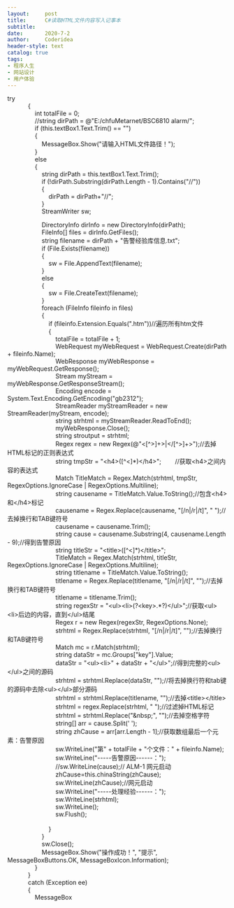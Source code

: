 ```yaml
---
layout:     post
title:      C#读取HTML文件内容写入记事本
subtitle:   
date:       2020-7-2
author:     Coderidea
header-style: text
catalog: true
tags:
- 程序人生
- 网站设计
- 用户体验
--- 
```

<p>try<br />&nbsp;&nbsp;&nbsp;&nbsp;&nbsp;&nbsp;&nbsp;&nbsp;&nbsp;&nbsp;&nbsp; {<br />&nbsp;&nbsp;&nbsp;&nbsp;&nbsp;&nbsp;&nbsp;&nbsp;&nbsp;&nbsp;&nbsp;&nbsp;&nbsp;&nbsp;&nbsp; int totalFile = 0;<br />&nbsp;&nbsp;&nbsp;&nbsp;&nbsp;&nbsp;&nbsp;&nbsp;&nbsp;&nbsp;&nbsp;&nbsp;&nbsp;&nbsp;&nbsp; //string dirPath = @"E:/chfuMetarnet/BSC6810 alarm/";<br />&nbsp;&nbsp;&nbsp;&nbsp;&nbsp;&nbsp;&nbsp;&nbsp;&nbsp;&nbsp;&nbsp;&nbsp;&nbsp;&nbsp;&nbsp; if (this.textBox1.Text.Trim() == "")<br />&nbsp;&nbsp;&nbsp;&nbsp;&nbsp;&nbsp;&nbsp;&nbsp;&nbsp;&nbsp;&nbsp;&nbsp;&nbsp;&nbsp;&nbsp; {<br />&nbsp;&nbsp;&nbsp;&nbsp;&nbsp;&nbsp;&nbsp;&nbsp;&nbsp;&nbsp;&nbsp;&nbsp;&nbsp;&nbsp;&nbsp;&nbsp;&nbsp;&nbsp;&nbsp; MessageBox.Show("请输入HTML文件路径！");<br />&nbsp;&nbsp;&nbsp;&nbsp;&nbsp;&nbsp;&nbsp;&nbsp;&nbsp;&nbsp;&nbsp;&nbsp;&nbsp;&nbsp;&nbsp; }<br />&nbsp;&nbsp;&nbsp;&nbsp;&nbsp;&nbsp;&nbsp;&nbsp;&nbsp;&nbsp;&nbsp;&nbsp;&nbsp;&nbsp;&nbsp; else<br />&nbsp;&nbsp;&nbsp;&nbsp;&nbsp;&nbsp;&nbsp;&nbsp;&nbsp;&nbsp;&nbsp;&nbsp;&nbsp;&nbsp;&nbsp; {<br />&nbsp;&nbsp;&nbsp;&nbsp;&nbsp;&nbsp;&nbsp;&nbsp;&nbsp;&nbsp;&nbsp;&nbsp;&nbsp;&nbsp;&nbsp;&nbsp;&nbsp;&nbsp;&nbsp; string dirPath = this.textBox1.Text.Trim();<br />&nbsp;&nbsp;&nbsp;&nbsp;&nbsp;&nbsp;&nbsp;&nbsp;&nbsp;&nbsp;&nbsp;&nbsp;&nbsp;&nbsp;&nbsp;&nbsp;&nbsp;&nbsp;&nbsp; if (!dirPath.Substring(dirPath.Length - 1).Contains("//"))<br />&nbsp;&nbsp;&nbsp;&nbsp;&nbsp;&nbsp;&nbsp;&nbsp;&nbsp;&nbsp;&nbsp;&nbsp;&nbsp;&nbsp;&nbsp;&nbsp;&nbsp;&nbsp;&nbsp; {<br />&nbsp;&nbsp;&nbsp;&nbsp;&nbsp;&nbsp;&nbsp;&nbsp;&nbsp;&nbsp;&nbsp;&nbsp;&nbsp;&nbsp;&nbsp;&nbsp;&nbsp;&nbsp;&nbsp;&nbsp;&nbsp;&nbsp;&nbsp; dirPath = dirPath+"//";<br />&nbsp;&nbsp;&nbsp;&nbsp;&nbsp;&nbsp;&nbsp;&nbsp;&nbsp;&nbsp;&nbsp;&nbsp;&nbsp;&nbsp;&nbsp;&nbsp;&nbsp;&nbsp;&nbsp; }<br />&nbsp;&nbsp;&nbsp;&nbsp;&nbsp;&nbsp;&nbsp;&nbsp;&nbsp;&nbsp;&nbsp;&nbsp;&nbsp;&nbsp;&nbsp;&nbsp;&nbsp;&nbsp;&nbsp; StreamWriter sw; </p>
<div>&nbsp;&nbsp;&nbsp;&nbsp;&nbsp;&nbsp;&nbsp;&nbsp;&nbsp;&nbsp;&nbsp;&nbsp;&nbsp;&nbsp;&nbsp;&nbsp;&nbsp;&nbsp;&nbsp; DirectoryInfo dirInfo = new DirectoryInfo(dirPath);<br />&nbsp;&nbsp;&nbsp;&nbsp;&nbsp;&nbsp;&nbsp;&nbsp;&nbsp;&nbsp;&nbsp;&nbsp;&nbsp;&nbsp;&nbsp;&nbsp;&nbsp;&nbsp;&nbsp; FileInfo[] files = dirInfo.GetFiles();<br />&nbsp;&nbsp;&nbsp;&nbsp;&nbsp;&nbsp;&nbsp;&nbsp;&nbsp;&nbsp;&nbsp;&nbsp;&nbsp;&nbsp;&nbsp;&nbsp;&nbsp;&nbsp;&nbsp; string filename = dirPath + "告警经验库信息.txt";</div>
<div>&nbsp;&nbsp;&nbsp;&nbsp;&nbsp;&nbsp;&nbsp;&nbsp;&nbsp;&nbsp;&nbsp;&nbsp;&nbsp;&nbsp;&nbsp;&nbsp;&nbsp;&nbsp;&nbsp; if (File.Exists(filename))<br />&nbsp;&nbsp;&nbsp;&nbsp;&nbsp;&nbsp;&nbsp;&nbsp;&nbsp;&nbsp;&nbsp;&nbsp;&nbsp;&nbsp;&nbsp;&nbsp;&nbsp;&nbsp;&nbsp; {<br />&nbsp;&nbsp;&nbsp;&nbsp;&nbsp;&nbsp;&nbsp;&nbsp;&nbsp;&nbsp;&nbsp;&nbsp;&nbsp;&nbsp;&nbsp;&nbsp;&nbsp;&nbsp;&nbsp;&nbsp;&nbsp;&nbsp;&nbsp; sw = File.AppendText(filename);<br />&nbsp;&nbsp;&nbsp;&nbsp;&nbsp;&nbsp;&nbsp;&nbsp;&nbsp;&nbsp;&nbsp;&nbsp;&nbsp;&nbsp;&nbsp;&nbsp;&nbsp;&nbsp;&nbsp; }<br />&nbsp;&nbsp;&nbsp;&nbsp;&nbsp;&nbsp;&nbsp;&nbsp;&nbsp;&nbsp;&nbsp;&nbsp;&nbsp;&nbsp;&nbsp;&nbsp;&nbsp;&nbsp;&nbsp; else<br />&nbsp;&nbsp;&nbsp;&nbsp;&nbsp;&nbsp;&nbsp;&nbsp;&nbsp;&nbsp;&nbsp;&nbsp;&nbsp;&nbsp;&nbsp;&nbsp;&nbsp;&nbsp;&nbsp; {<br />&nbsp;&nbsp;&nbsp;&nbsp;&nbsp;&nbsp;&nbsp;&nbsp;&nbsp;&nbsp;&nbsp;&nbsp;&nbsp;&nbsp;&nbsp;&nbsp;&nbsp;&nbsp;&nbsp;&nbsp;&nbsp;&nbsp;&nbsp; sw = File.CreateText(filename);<br />&nbsp;&nbsp;&nbsp;&nbsp;&nbsp;&nbsp;&nbsp;&nbsp;&nbsp;&nbsp;&nbsp;&nbsp;&nbsp;&nbsp;&nbsp;&nbsp;&nbsp;&nbsp;&nbsp; }</div>
<div>&nbsp;&nbsp;&nbsp;&nbsp;&nbsp;&nbsp;&nbsp;&nbsp;&nbsp;&nbsp;&nbsp;&nbsp;&nbsp;&nbsp;&nbsp;&nbsp;&nbsp;&nbsp;&nbsp; foreach (FileInfo fileinfo in files)<br />&nbsp;&nbsp;&nbsp;&nbsp;&nbsp;&nbsp;&nbsp;&nbsp;&nbsp;&nbsp;&nbsp;&nbsp;&nbsp;&nbsp;&nbsp;&nbsp;&nbsp;&nbsp;&nbsp; {<br />&nbsp;&nbsp;&nbsp;&nbsp;&nbsp;&nbsp;&nbsp;&nbsp;&nbsp;&nbsp;&nbsp;&nbsp;&nbsp;&nbsp;&nbsp;&nbsp;&nbsp;&nbsp;&nbsp;&nbsp;&nbsp;&nbsp;&nbsp; if (fileinfo.Extension.Equals(".htm"))//遍历所有htm文件<br />&nbsp;&nbsp;&nbsp;&nbsp;&nbsp;&nbsp;&nbsp;&nbsp;&nbsp;&nbsp;&nbsp;&nbsp;&nbsp;&nbsp;&nbsp;&nbsp;&nbsp;&nbsp;&nbsp;&nbsp;&nbsp;&nbsp;&nbsp; {<br />&nbsp;&nbsp;&nbsp;&nbsp;&nbsp;&nbsp;&nbsp;&nbsp;&nbsp;&nbsp;&nbsp;&nbsp;&nbsp;&nbsp;&nbsp;&nbsp;&nbsp;&nbsp;&nbsp;&nbsp;&nbsp;&nbsp;&nbsp;&nbsp;&nbsp;&nbsp;&nbsp; totalFile = totalFile + 1;</div>
<div>&nbsp;&nbsp;&nbsp;&nbsp;&nbsp;&nbsp;&nbsp;&nbsp;&nbsp;&nbsp;&nbsp;&nbsp;&nbsp;&nbsp;&nbsp;&nbsp;&nbsp;&nbsp;&nbsp;&nbsp;&nbsp;&nbsp;&nbsp;&nbsp;&nbsp;&nbsp;&nbsp; WebRequest myWebRequest = WebRequest.Create(dirPath + fileinfo.Name);<br />&nbsp;&nbsp;&nbsp;&nbsp;&nbsp;&nbsp;&nbsp;&nbsp;&nbsp;&nbsp;&nbsp;&nbsp;&nbsp;&nbsp;&nbsp;&nbsp;&nbsp;&nbsp;&nbsp;&nbsp;&nbsp;&nbsp;&nbsp;&nbsp;&nbsp;&nbsp;&nbsp; WebResponse myWebResponse = myWebRequest.GetResponse();<br />&nbsp;&nbsp;&nbsp;&nbsp;&nbsp;&nbsp;&nbsp;&nbsp;&nbsp;&nbsp;&nbsp;&nbsp;&nbsp;&nbsp;&nbsp;&nbsp;&nbsp;&nbsp;&nbsp;&nbsp;&nbsp;&nbsp;&nbsp;&nbsp;&nbsp;&nbsp;&nbsp; Stream myStream = myWebResponse.GetResponseStream();<br />&nbsp;&nbsp;&nbsp;&nbsp;&nbsp;&nbsp;&nbsp;&nbsp;&nbsp;&nbsp;&nbsp;&nbsp;&nbsp;&nbsp;&nbsp;&nbsp;&nbsp;&nbsp;&nbsp;&nbsp;&nbsp;&nbsp;&nbsp;&nbsp;&nbsp;&nbsp;&nbsp; Encoding encode = System.Text.Encoding.GetEncoding("gb2312");<br />&nbsp;&nbsp;&nbsp;&nbsp;&nbsp;&nbsp;&nbsp;&nbsp;&nbsp;&nbsp;&nbsp;&nbsp;&nbsp;&nbsp;&nbsp;&nbsp;&nbsp;&nbsp;&nbsp;&nbsp;&nbsp;&nbsp;&nbsp;&nbsp;&nbsp;&nbsp;&nbsp; StreamReader myStreamReader = new StreamReader(myStream, encode);</div>
<div>&nbsp;&nbsp;&nbsp;&nbsp;&nbsp;&nbsp;&nbsp;&nbsp;&nbsp;&nbsp;&nbsp;&nbsp;&nbsp;&nbsp;&nbsp;&nbsp;&nbsp;&nbsp;&nbsp;&nbsp;&nbsp;&nbsp;&nbsp;&nbsp;&nbsp;&nbsp;&nbsp; string strhtml = myStreamReader.ReadToEnd();<br />&nbsp;&nbsp;&nbsp;&nbsp;&nbsp;&nbsp;&nbsp;&nbsp;&nbsp;&nbsp;&nbsp;&nbsp;&nbsp;&nbsp;&nbsp;&nbsp;&nbsp;&nbsp;&nbsp;&nbsp;&nbsp;&nbsp;&nbsp;&nbsp;&nbsp;&nbsp;&nbsp; myWebResponse.Close();<br />&nbsp;&nbsp;&nbsp;&nbsp;&nbsp;&nbsp;&nbsp;&nbsp;&nbsp;&nbsp;&nbsp;&nbsp;&nbsp;&nbsp;&nbsp;&nbsp;&nbsp;&nbsp;&nbsp;&nbsp;&nbsp;&nbsp;&nbsp;&nbsp;&nbsp;&nbsp;&nbsp; string stroutput = strhtml;<br />&nbsp;&nbsp;&nbsp;&nbsp;&nbsp;&nbsp;&nbsp;&nbsp;&nbsp;&nbsp;&nbsp;&nbsp;&nbsp;&nbsp;&nbsp;&nbsp;&nbsp;&nbsp;&nbsp;&nbsp;&nbsp;&nbsp;&nbsp;&nbsp;&nbsp;&nbsp;&nbsp; Regex regex = new Regex(@"&lt;[^&gt;]+&gt;|&lt;/[^&gt;]+&gt;");//去掉HTML标记的正则表达式</div>
<div>&nbsp;&nbsp;&nbsp;&nbsp;&nbsp;&nbsp;&nbsp;&nbsp;&nbsp;&nbsp;&nbsp;&nbsp;&nbsp;&nbsp;&nbsp;&nbsp;&nbsp;&nbsp;&nbsp;&nbsp;&nbsp;&nbsp;&nbsp;&nbsp;&nbsp;&nbsp;&nbsp; string tmpStr = "&lt;h4&gt;([^&lt;]*)&lt;/h4&gt;";&nbsp;&nbsp;&nbsp;&nbsp;&nbsp;&nbsp;&nbsp; //获取&lt;h4&gt;之间内容的表达式<br />&nbsp;&nbsp;&nbsp;&nbsp;&nbsp;&nbsp;&nbsp;&nbsp;&nbsp;&nbsp;&nbsp;&nbsp;&nbsp;&nbsp;&nbsp;&nbsp;&nbsp;&nbsp;&nbsp;&nbsp;&nbsp;&nbsp;&nbsp;&nbsp;&nbsp;&nbsp;&nbsp; Match TitleMatch = Regex.Match(strhtml, tmpStr, RegexOptions.IgnoreCase | RegexOptions.Multiline);<br />&nbsp;&nbsp;&nbsp;&nbsp;&nbsp;&nbsp;&nbsp;&nbsp;&nbsp;&nbsp;&nbsp;&nbsp;&nbsp;&nbsp;&nbsp;&nbsp;&nbsp;&nbsp;&nbsp;&nbsp;&nbsp;&nbsp;&nbsp;&nbsp;&nbsp;&nbsp;&nbsp; string causename = TitleMatch.Value.ToString();//包含&lt;h4&gt;和&lt;/h4&gt;标记<br />&nbsp;&nbsp;&nbsp;&nbsp;&nbsp;&nbsp;&nbsp;&nbsp;&nbsp;&nbsp;&nbsp;&nbsp;&nbsp;&nbsp;&nbsp;&nbsp;&nbsp;&nbsp;&nbsp;&nbsp;&nbsp;&nbsp;&nbsp;&nbsp;&nbsp;&nbsp;&nbsp; causename = Regex.Replace(causename, "[/n|/r|/t]", " ");//去掉换行和TAB键符号<br />&nbsp;&nbsp;&nbsp;&nbsp;&nbsp;&nbsp;&nbsp;&nbsp;&nbsp;&nbsp;&nbsp;&nbsp;&nbsp;&nbsp;&nbsp;&nbsp;&nbsp;&nbsp;&nbsp;&nbsp;&nbsp;&nbsp;&nbsp;&nbsp;&nbsp;&nbsp;&nbsp; causename = causename.Trim();<br />&nbsp;&nbsp;&nbsp;&nbsp;&nbsp;&nbsp;&nbsp;&nbsp;&nbsp;&nbsp;&nbsp;&nbsp;&nbsp;&nbsp;&nbsp;&nbsp;&nbsp;&nbsp;&nbsp;&nbsp;&nbsp;&nbsp;&nbsp;&nbsp;&nbsp;&nbsp;&nbsp; string cause = causename.Substring(4, causename.Length - 9);//得到告警原因</div>
<div>&nbsp;&nbsp;&nbsp;&nbsp;&nbsp;&nbsp;&nbsp;&nbsp;&nbsp;&nbsp;&nbsp;&nbsp;&nbsp;&nbsp;&nbsp;&nbsp;&nbsp;&nbsp;&nbsp;&nbsp;&nbsp;&nbsp;&nbsp;&nbsp;&nbsp;&nbsp;&nbsp; string titleStr = "&lt;title&gt;([^&lt;]*)&lt;/title&gt;";<br />&nbsp;&nbsp;&nbsp;&nbsp;&nbsp;&nbsp;&nbsp;&nbsp;&nbsp;&nbsp;&nbsp;&nbsp;&nbsp;&nbsp;&nbsp;&nbsp;&nbsp;&nbsp;&nbsp;&nbsp;&nbsp;&nbsp;&nbsp;&nbsp;&nbsp;&nbsp;&nbsp; TitleMatch = Regex.Match(strhtml, titleStr, RegexOptions.IgnoreCase | RegexOptions.Multiline);<br />&nbsp;&nbsp;&nbsp;&nbsp;&nbsp;&nbsp;&nbsp;&nbsp;&nbsp;&nbsp;&nbsp;&nbsp;&nbsp;&nbsp;&nbsp;&nbsp;&nbsp;&nbsp;&nbsp;&nbsp;&nbsp;&nbsp;&nbsp;&nbsp;&nbsp;&nbsp;&nbsp; string titlename = TitleMatch.Value.ToString();<br />&nbsp;&nbsp;&nbsp;&nbsp;&nbsp;&nbsp;&nbsp;&nbsp;&nbsp;&nbsp;&nbsp;&nbsp;&nbsp;&nbsp;&nbsp;&nbsp;&nbsp;&nbsp;&nbsp;&nbsp;&nbsp;&nbsp;&nbsp;&nbsp;&nbsp;&nbsp;&nbsp; titlename = Regex.Replace(titlename, "[/n|/r|/t]", "");//去掉换行和TAB键符号<br />&nbsp;&nbsp;&nbsp;&nbsp;&nbsp;&nbsp;&nbsp;&nbsp;&nbsp;&nbsp;&nbsp;&nbsp;&nbsp;&nbsp;&nbsp;&nbsp;&nbsp;&nbsp;&nbsp;&nbsp;&nbsp;&nbsp;&nbsp;&nbsp;&nbsp;&nbsp;&nbsp; titlename = titlename.Trim();</div>
<div>&nbsp;&nbsp;&nbsp;&nbsp;&nbsp;&nbsp;&nbsp;&nbsp;&nbsp;&nbsp;&nbsp;&nbsp;&nbsp;&nbsp;&nbsp;&nbsp;&nbsp;&nbsp;&nbsp;&nbsp;&nbsp;&nbsp;&nbsp;&nbsp;&nbsp;&nbsp;&nbsp; string regexStr = "&lt;ul&gt;&lt;li&gt;(?&lt;key&gt;.*?)&lt;/ul&gt;";//获取&lt;ul&gt;&lt;li&gt;后边的内容，直到&lt;/ul&gt;结尾<br />&nbsp;&nbsp;&nbsp;&nbsp;&nbsp;&nbsp;&nbsp;&nbsp;&nbsp;&nbsp;&nbsp;&nbsp;&nbsp;&nbsp;&nbsp;&nbsp;&nbsp;&nbsp;&nbsp;&nbsp;&nbsp;&nbsp;&nbsp;&nbsp;&nbsp;&nbsp;&nbsp; Regex r = new Regex(regexStr, RegexOptions.None);<br />&nbsp;&nbsp;&nbsp;&nbsp;&nbsp;&nbsp;&nbsp;&nbsp;&nbsp;&nbsp;&nbsp;&nbsp;&nbsp;&nbsp;&nbsp;&nbsp;&nbsp;&nbsp;&nbsp;&nbsp;&nbsp;&nbsp;&nbsp;&nbsp;&nbsp;&nbsp;&nbsp; strhtml = Regex.Replace(strhtml, "[/n|/r|/t]", "");//去掉换行和TAB键符号<br />&nbsp;&nbsp;&nbsp;&nbsp;&nbsp;&nbsp;&nbsp;&nbsp;&nbsp;&nbsp;&nbsp;&nbsp;&nbsp;&nbsp;&nbsp;&nbsp;&nbsp;&nbsp;&nbsp;&nbsp;&nbsp;&nbsp;&nbsp;&nbsp;&nbsp;&nbsp;&nbsp; Match mc = r.Match(strhtml);<br />&nbsp;&nbsp;&nbsp;&nbsp;&nbsp;&nbsp;&nbsp;&nbsp;&nbsp;&nbsp;&nbsp;&nbsp;&nbsp;&nbsp;&nbsp;&nbsp;&nbsp;&nbsp;&nbsp;&nbsp;&nbsp;&nbsp;&nbsp;&nbsp;&nbsp;&nbsp;&nbsp; string dataStr = mc.Groups["key"].Value;<br />&nbsp;&nbsp;&nbsp;&nbsp;&nbsp;&nbsp;&nbsp;&nbsp;&nbsp;&nbsp;&nbsp;&nbsp;&nbsp;&nbsp;&nbsp;&nbsp;&nbsp;&nbsp;&nbsp;&nbsp;&nbsp;&nbsp;&nbsp;&nbsp;&nbsp;&nbsp;&nbsp; dataStr = "&lt;ul&gt;&lt;li&gt;" + dataStr + "&lt;/ul&gt;";//得到完整的&lt;ul&gt;&lt;/ul&gt;之间的源码</div>
<div>&nbsp;&nbsp;&nbsp;&nbsp;&nbsp;&nbsp;&nbsp;&nbsp;&nbsp;&nbsp;&nbsp;&nbsp;&nbsp;&nbsp;&nbsp;&nbsp;&nbsp;&nbsp;&nbsp;&nbsp;&nbsp;&nbsp;&nbsp;&nbsp;&nbsp;&nbsp;&nbsp; strhtml = strhtml.Replace(dataStr, "");//将去掉换行符和tab键的源码中去除&lt;ul&gt;&lt;/ul&gt;部分源码<br />&nbsp;&nbsp;&nbsp;&nbsp;&nbsp;&nbsp;&nbsp;&nbsp;&nbsp;&nbsp;&nbsp;&nbsp;&nbsp;&nbsp;&nbsp;&nbsp;&nbsp;&nbsp;&nbsp;&nbsp;&nbsp;&nbsp;&nbsp;&nbsp;&nbsp;&nbsp;&nbsp; strhtml = strhtml.Replace(titlename, "");//去掉&lt;title&gt;&lt;/title&gt;<br />&nbsp;&nbsp;&nbsp;&nbsp;&nbsp;&nbsp;&nbsp;&nbsp;&nbsp;&nbsp;&nbsp;&nbsp;&nbsp;&nbsp;&nbsp;&nbsp;&nbsp;&nbsp;&nbsp;&nbsp;&nbsp;&nbsp;&nbsp;&nbsp;&nbsp;&nbsp;&nbsp; strhtml = regex.Replace(strhtml, " ");//过滤掉HTML标记<br />&nbsp;&nbsp;&nbsp;&nbsp;&nbsp;&nbsp;&nbsp;&nbsp;&nbsp;&nbsp;&nbsp;&nbsp;&nbsp;&nbsp;&nbsp;&nbsp;&nbsp;&nbsp;&nbsp;&nbsp;&nbsp;&nbsp;&nbsp;&nbsp;&nbsp;&nbsp;&nbsp; strhtml = strhtml.Replace("&amp;nbsp;", "");//去掉空格字符</div>
<div>&nbsp;&nbsp;&nbsp;&nbsp;&nbsp;&nbsp;&nbsp;&nbsp;&nbsp;&nbsp;&nbsp;&nbsp;&nbsp;&nbsp;&nbsp;&nbsp;&nbsp;&nbsp;&nbsp;&nbsp;&nbsp;&nbsp;&nbsp;&nbsp;&nbsp;&nbsp;&nbsp; string[] arr = cause.Split(' ');<br />&nbsp;&nbsp;&nbsp;&nbsp;&nbsp;&nbsp;&nbsp;&nbsp;&nbsp;&nbsp;&nbsp;&nbsp;&nbsp;&nbsp;&nbsp;&nbsp;&nbsp;&nbsp;&nbsp;&nbsp;&nbsp;&nbsp;&nbsp;&nbsp;&nbsp;&nbsp;&nbsp; string zhCause = arr[arr.Length - 1];//获取数组最后一个元素：告警原因</div>
<div>&nbsp;&nbsp;&nbsp;&nbsp;&nbsp;&nbsp;&nbsp;&nbsp;&nbsp;&nbsp;&nbsp;&nbsp;&nbsp;&nbsp;&nbsp;&nbsp;&nbsp;&nbsp;&nbsp;&nbsp;&nbsp;&nbsp;&nbsp;&nbsp;&nbsp;&nbsp;&nbsp; sw.WriteLine("第" + totalFile + "个文件：" + fileinfo.Name);<br />&nbsp;&nbsp;&nbsp;&nbsp;&nbsp;&nbsp;&nbsp;&nbsp;&nbsp;&nbsp;&nbsp;&nbsp;&nbsp;&nbsp;&nbsp;&nbsp;&nbsp;&nbsp;&nbsp;&nbsp;&nbsp;&nbsp;&nbsp;&nbsp;&nbsp;&nbsp;&nbsp; sw.WriteLine("-----告警原因------：");<br />&nbsp;&nbsp;&nbsp;&nbsp;&nbsp;&nbsp;&nbsp;&nbsp;&nbsp;&nbsp;&nbsp;&nbsp;&nbsp;&nbsp;&nbsp;&nbsp;&nbsp;&nbsp;&nbsp;&nbsp;&nbsp;&nbsp;&nbsp;&nbsp;&nbsp;&nbsp;&nbsp; //sw.WriteLine(cause);// ALM-1 网元启动<br />&nbsp;&nbsp;&nbsp;&nbsp;&nbsp;&nbsp;&nbsp;&nbsp;&nbsp;&nbsp;&nbsp;&nbsp;&nbsp;&nbsp;&nbsp;&nbsp;&nbsp;&nbsp;&nbsp;&nbsp;&nbsp;&nbsp;&nbsp;&nbsp;&nbsp;&nbsp;&nbsp; zhCause=this.chinaString(zhCause);<br />&nbsp;&nbsp;&nbsp;&nbsp;&nbsp;&nbsp;&nbsp;&nbsp;&nbsp;&nbsp;&nbsp;&nbsp;&nbsp;&nbsp;&nbsp;&nbsp;&nbsp;&nbsp;&nbsp;&nbsp;&nbsp;&nbsp;&nbsp;&nbsp;&nbsp;&nbsp;&nbsp; sw.WriteLine(zhCause);//网元启动<br />&nbsp;&nbsp;&nbsp;&nbsp;&nbsp;&nbsp;&nbsp;&nbsp;&nbsp;&nbsp;&nbsp;&nbsp;&nbsp;&nbsp;&nbsp;&nbsp;&nbsp;&nbsp;&nbsp;&nbsp;&nbsp;&nbsp;&nbsp;&nbsp;&nbsp;&nbsp;&nbsp; sw.WriteLine("-----处理经验------：");<br />&nbsp;&nbsp;&nbsp;&nbsp;&nbsp;&nbsp;&nbsp;&nbsp;&nbsp;&nbsp;&nbsp;&nbsp;&nbsp;&nbsp;&nbsp;&nbsp;&nbsp;&nbsp;&nbsp;&nbsp;&nbsp;&nbsp;&nbsp;&nbsp;&nbsp;&nbsp;&nbsp; sw.WriteLine(strhtml);<br />&nbsp;&nbsp;&nbsp;&nbsp;&nbsp;&nbsp;&nbsp;&nbsp;&nbsp;&nbsp;&nbsp;&nbsp;&nbsp;&nbsp;&nbsp;&nbsp;&nbsp;&nbsp;&nbsp;&nbsp;&nbsp;&nbsp;&nbsp;&nbsp;&nbsp;&nbsp;&nbsp; sw.WriteLine();<br />&nbsp;&nbsp;&nbsp;&nbsp;&nbsp;&nbsp;&nbsp;&nbsp;&nbsp;&nbsp;&nbsp;&nbsp;&nbsp;&nbsp;&nbsp;&nbsp;&nbsp;&nbsp;&nbsp;&nbsp;&nbsp;&nbsp;&nbsp;&nbsp;&nbsp;&nbsp;&nbsp; sw.Flush();</div>
<div><br />&nbsp;&nbsp;&nbsp;&nbsp;&nbsp;&nbsp;&nbsp;&nbsp;&nbsp;&nbsp;&nbsp;&nbsp;&nbsp;&nbsp;&nbsp;&nbsp;&nbsp;&nbsp;&nbsp;&nbsp;&nbsp;&nbsp;&nbsp; }<br />&nbsp;&nbsp;&nbsp;&nbsp;&nbsp;&nbsp;&nbsp;&nbsp;&nbsp;&nbsp;&nbsp;&nbsp;&nbsp;&nbsp;&nbsp;&nbsp;&nbsp;&nbsp;&nbsp; }<br />&nbsp;&nbsp;&nbsp;&nbsp;&nbsp;&nbsp;&nbsp;&nbsp;&nbsp;&nbsp;&nbsp;&nbsp;&nbsp;&nbsp;&nbsp;&nbsp;&nbsp;&nbsp;&nbsp; sw.Close();<br />&nbsp;&nbsp;&nbsp;&nbsp;&nbsp;&nbsp;&nbsp;&nbsp;&nbsp;&nbsp;&nbsp;&nbsp;&nbsp;&nbsp;&nbsp;&nbsp;&nbsp;&nbsp;&nbsp; MessageBox.Show("操作成功！", "提示", MessageBoxButtons.OK, MessageBoxIcon.Information);<br />&nbsp;&nbsp;&nbsp;&nbsp;&nbsp;&nbsp;&nbsp;&nbsp;&nbsp;&nbsp;&nbsp;&nbsp;&nbsp;&nbsp;&nbsp; }</div>
<div>&nbsp;&nbsp;&nbsp;&nbsp;&nbsp;&nbsp;&nbsp;&nbsp;&nbsp;&nbsp;&nbsp; }<br />&nbsp;&nbsp;&nbsp;&nbsp;&nbsp;&nbsp;&nbsp;&nbsp;&nbsp;&nbsp;&nbsp; catch (Exception ee)<br />&nbsp;&nbsp;&nbsp;&nbsp;&nbsp;&nbsp;&nbsp;&nbsp;&nbsp;&nbsp;&nbsp; {<br />&nbsp;&nbsp;&nbsp;&nbsp;&nbsp;&nbsp;&nbsp;&nbsp;&nbsp;&nbsp;&nbsp;&nbsp;&nbsp;&nbsp;&nbsp; MessageBox</div>